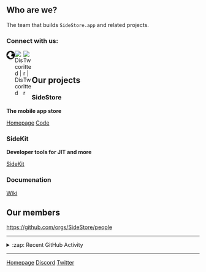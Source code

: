 <!-- 
Docs: How to use GitHub README and actions to auto-generate embedded content.
https://github.com/anuraghazra/github-readme-stats
https://www.youtube.com/watch?v=n6d4KHSKqGk
https://github.com/rahuldkjain/github-profile-readme-generator
 -->

## Who are we?

The team that builds `SideStore.app` and related projects.

### Connect with us:

<!--
[![Website](https://img.shields.io/website?label=sidestore.io&style=for-the-badge&url=https://sidestore.io)](https://sidestore.io)
[![Twitter Follow](https://img.shields.io/twitter/follow/sidestore_io?color=1DA1F2&logo=twitter&style=for-the-badge)](https://twitter.com/intent/follow?original_referer=https%3A%2F%2Fgithub.com%2Fsidestore&screen_name=sidestore)
[![GitHub Followers](https://img.shields.io/github/followers/sidestore?style=for-the-badge)]()
[![GitHub Sponsors](https://img.shields.io/github/sponsors/sidestore?style=for-the-badge
)]() 
-->

[<img align="left" alt="sidestore.io" width="22px" src="https://raw.githubusercontent.com/iconic/open-iconic/master/svg/globe.svg" />][website]
[<img align="left" alt="Discord | Discord" width="22px" src="https://cdn.jsdelivr.net/npm/simple-icons@v3/icons/discord.svg" />][discord]
[<img align="left" alt="Twitter | Twitter" width="22px" src="https://cdn.jsdelivr.net/npm/simple-icons@v3/icons/twitter.svg" />][twitter]

<br />
<br />

## Our projects

### SideStore

__The mobile app store__

[Homepage][website]
[Code][git.sidestore]

### SideKit

__Developer tools for JIT and more__

[SideKit][git.sidekit]

### Documenation

[Wiki][wiki]

## Our members

https://github.com/orgs/SideStore/people

---

<details>
  <summary>:zap: Recent GitHub Activity</summary>

<!--START_SECTION:activity-->
1. ❗️ Opened issue [#420](https://github.com/SideStore/SideStore/issues/420) in [SideStore/SideStore](https://github.com/SideStore/SideStore)
2. 🎉 Merged PR [#418](https://github.com/SideStore/SideStore/pull/418) in [SideStore/SideStore](https://github.com/SideStore/SideStore)
3. 🎉 Merged PR [#419](https://github.com/SideStore/SideStore/pull/419) in [SideStore/SideStore](https://github.com/SideStore/SideStore)
4. 🗣 Commented on [#418](https://github.com/SideStore/SideStore/issues/418) in [SideStore/SideStore](https://github.com/SideStore/SideStore)
5. ❗️ Closed issue [#246](https://github.com/SideStore/SideStore/issues/246) in [SideStore/SideStore](https://github.com/SideStore/SideStore)
6. 🎉 Merged PR [#414](https://github.com/SideStore/SideStore/pull/414) in [SideStore/SideStore](https://github.com/SideStore/SideStore)
7. 🗣 Commented on [#419](https://github.com/SideStore/SideStore/issues/419) in [SideStore/SideStore](https://github.com/SideStore/SideStore)
8. 🗣 Commented on [#418](https://github.com/SideStore/SideStore/issues/418) in [SideStore/SideStore](https://github.com/SideStore/SideStore)
9. 💪 Opened PR [#419](https://github.com/SideStore/SideStore/pull/419) in [SideStore/SideStore](https://github.com/SideStore/SideStore)
10. 💪 Opened PR [#418](https://github.com/SideStore/SideStore/pull/418) in [SideStore/SideStore](https://github.com/SideStore/SideStore)
11. 🗣 Commented on [#417](https://github.com/SideStore/SideStore/issues/417) in [SideStore/SideStore](https://github.com/SideStore/SideStore)
12. ❗️ Closed issue [#417](https://github.com/SideStore/SideStore/issues/417) in [SideStore/SideStore](https://github.com/SideStore/SideStore)
13. ❗️ Opened issue [#417](https://github.com/SideStore/SideStore/issues/417) in [SideStore/SideStore](https://github.com/SideStore/SideStore)
14. 🗣 Commented on [#414](https://github.com/SideStore/SideStore/issues/414) in [SideStore/SideStore](https://github.com/SideStore/SideStore)
15. 🗣 Commented on [#414](https://github.com/SideStore/SideStore/issues/414) in [SideStore/SideStore](https://github.com/SideStore/SideStore)
16. 🗣 Commented on [#398](https://github.com/SideStore/SideStore/issues/398) in [SideStore/SideStore](https://github.com/SideStore/SideStore)
17. 🗣 Commented on [#413](https://github.com/SideStore/SideStore/issues/413) in [SideStore/SideStore](https://github.com/SideStore/SideStore)
18. 🗣 Commented on [#344](https://github.com/SideStore/SideStore/issues/344) in [SideStore/SideStore](https://github.com/SideStore/SideStore)
19. 🗣 Commented on [#344](https://github.com/SideStore/SideStore/issues/344) in [SideStore/SideStore](https://github.com/SideStore/SideStore)
20. 🗣 Commented on [#413](https://github.com/SideStore/SideStore/issues/413) in [SideStore/SideStore](https://github.com/SideStore/SideStore)
<!--END_SECTION:activity-->

</details>

---

[Homepage][patreon] [Discord][discord] [Twitter][twitter]

<!--
- [Patreon][patreon]
- [OpenCollective][opencollective]
- [YouTube][youtube]
-->

[website]: https://sidestore.io
[wiki]: https://wiki.sidestore.io
[twitter]: https://twitter.com/sidestore_io
[discord]: https://discord.gg/CacsuuzsBq
[youtube]: https://youtube.com/TODO
[patreon]: https://www.patreon.com/SideStore
[opencollective]: https://opencollective.com/TODO
[git.sidestore]: https://github.com/SideStore/SideStore/
[git.sidekit]: https://github.com/SideStore/SideKit

